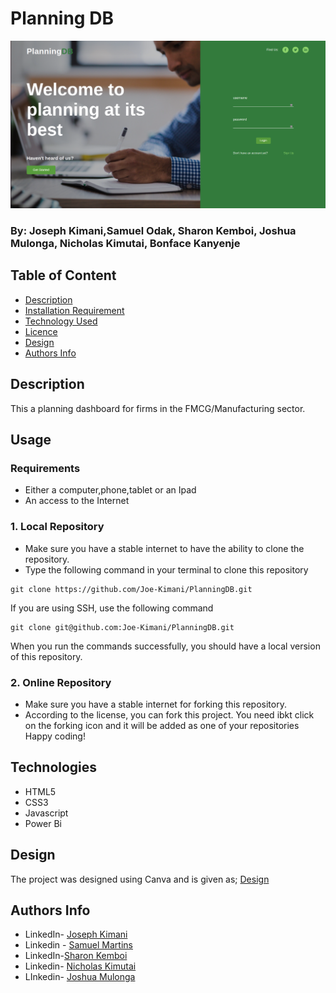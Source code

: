 # Planning DB
![Project Image](images/testimonials/WebImage.png)
### By: Joseph Kimani,Samuel Odak, Sharon Kemboi, Joshua Mulonga, Nicholas Kimutai, Bonface Kanyenje

## Table of Content
-   [Description](#description)
-   [Installation Requirement](#usage)
-   [Technology Used](#technologies)
-   [Licence](#licence)
-   [Design](#design)
-   [Authors Info](#author-info)
## Description
This a planning dashboard for firms in the FMCG/Manufacturing sector.

## Usage

### Requirements
-   Either a computer,phone,tablet or an Ipad
-   An access to the Internet
### 1. Local Repository
-   Make sure you have a stable internet to have the ability to clone the repository.
-   Type the following command in your terminal to clone this repository
```
git clone https://github.com/Joe-Kimani/PlanningDB.git
```
If you are using SSH, use the following command
```
git clone git@github.com:Joe-Kimani/PlanningDB.git
```
When you run the commands successfully, you should have a local version of this repository.
### 2. Online Repository
-   Make sure you have a stable internet for forking this repository.
-   According to the license, you can fork this project. You need ibkt click on the forking icon and it will be added as one of your repositories
Happy coding!
## Technologies
-   HTML5
-   CSS3
- Javascript
- Power Bi

## Design
The project was designed using Canva and is given as; [Design](https://www.canva.com/design/DAE33XMrdzk/share/preview?token=31setgD7L0fzf0rbExtT0w&role=EDITOR&utm_content=DAE33XMrdzk&utm_campaign=designshare&utm_medium=link&utm_source=sharebutton)

## Authors Info
-  LinkedIn- [Joseph Kimani](https://www.linkedin.com/in/joseph-kimani-235a99140/)
-  Linkedin - [Samuel Martins](https://www.linkedin.com/in/samuel-martins-09839b115/)
- LinkedIn-[Sharon Kemboi](https://www.linkedin.com/in/sharonne-vanessa-kemboi-a118bb135)
-  Linkedin- [Nicholas Kimutai](https://www.linkedin.com/in/nicholas-kimutai-1b629a127/)
- LInkedin- [Joshua Mulonga]()

